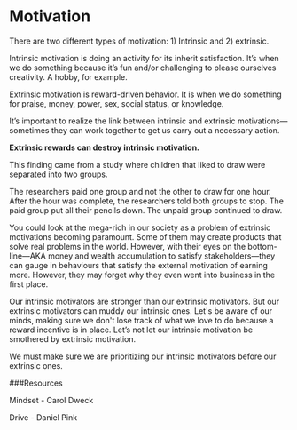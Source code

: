 ﻿# Motivation


There are two different types of motivation: 1) Intrinsic and 2) extrinsic.

Intrinsic motivation is doing an activity for its inherit satisfaction. 
It’s when we do something because it’s fun and/or challenging to please ourselves creativity. A hobby, for example.

Extrinsic motivation is reward-driven behavior. It is when we do something for praise, money, power, sex, social status, or knowledge.

It’s important to realize the link between intrinsic and extrinsic motivations—sometimes they can work together to get us carry out a necessary action.

**Extrinsic rewards can destroy intrinsic motivation.** 

This finding came from a study where children that liked to draw were separated into two groups. 

The researchers paid one group and not the other to draw for one hour. After the hour was complete, the researchers told both groups to stop. The paid group put all their pencils down. The unpaid group continued to draw.

You could look at the mega-rich in our society as a problem of extrinsic motivations becoming paramount. Some of them may create products that solve real problems in the world. However, with their eyes on the bottom-line—AKA money and wealth accumulation to satisfy stakeholders—they can gauge in behaviours that satisfy the external motivation of earning more. However, they may forget why they even went into business in the first place.

Our intrinsic motivators are stronger than our extrinsic motivators. But our extrinsic motivators can muddy our intrinsic ones. Let's be aware of our minds, making sure we don't lose track of what we love to do because a reward incentive is in place. Let’s not let our intrinsic motivation be smothered by extrinsic motivation. 

We must make sure we are prioritizing our intrinsic motivators before our extrinsic ones. 

###Resources

Mindset - Carol Dweck

Drive - Daniel Pink

